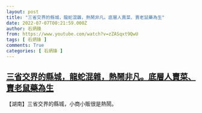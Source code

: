 ```yaml
---
layout: post
title: "三省交界的縣城，龍蛇混雜，熱鬧非凡。底層人賣菜、賣老鼠藥為生"
date: 2022-07-07T00:21:59.000Z
author: 石炳鋒
from: https://www.youtube.com/watch?v=zZASqxt9QwU
tags: [ 石炳锋 ]
comments: True
categories: [ 石炳锋 ]
---
```

<!--1657153319000-->
[三省交界的縣城，龍蛇混雜，熱鬧非凡。底層人賣菜、賣老鼠藥為生](https://www.youtube.com/watch?v=zZASqxt9QwU)
------

<div>
【湖南】三省交界的縣城，小商小販很是熱鬧。
</div>
